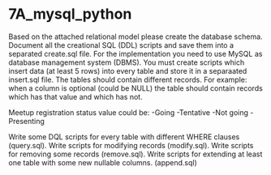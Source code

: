 # 7A_mysql_python

Based on the attached relational model please create the database schema.
Document all the creational SQL (DDL) scripts and save them into a separated create.sql file.
For the implementation you need to use MySQL as database management system (DBMS).
You must create scripts which insert data (at least 5 rows) into every table and store it in a separaated insert.sql file.
The tables should contain different records.
For example: when a column is optional (could be NULL) the table should contain records which has that value and which has not.

Meetup registration status value could be:
-Going
-Tentative
-Not going
-Presenting

Write some DQL scripts for every table with different WHERE clauses (query.sql).
Write scripts for modifying records (modify.sql).
Write scripts for removing some records (remove.sql).
Write scripts for extending at least one table with some new  nullable columns. (append.sql)
